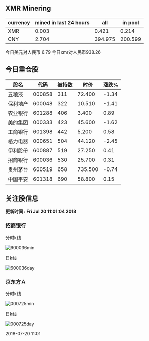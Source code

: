 ## XMR Minering

|currency|mined in last 24 hours|all|in pool|
|---|---|---|---|
|XMR|0.003|0.421|0.214|
|CNY|2.704|394.975|200.599|

今日美元对人民币 6.79	今日xmr对人民币938.26


## 今日重仓股 

|股名|代码|被持数|时价|涨跌%|
|---|---|---|---|---|
|五粮液|000858|311|72.400|-1.34|
|保利地产|600048|322|10.510|-1.41|
|农业银行|601288|406|3.400|0.89|
|美的集团|000333|423|45.600|-1.62|
|工商银行|601398|442|5.200|0.58|
|格力电器|000651|504|44.120|-2.45|
|伊利股份|600887|519|27.250|0.41|
|招商银行|600036|530|25.700|0.31|
|贵州茅台|600519|658|735.500|-0.74|
|中国平安|601318|690|58.800|0.15|

## 关注股信息
**更新时间 : Fri Jul 20 11:01:04 2018**
### 招商银行 
分时k线

![600036min](http://image.sinajs.cn/newchart/min/n/sh600036.gif)

日k线

![600036day](http://image.sinajs.cn/newchart/daily/n/sh600036.gif)

### 京东方Ａ 
分时k线

![000725min](http://image.sinajs.cn/newchart/min/n/sz000725.gif)

日k线

![000725day](http://image.sinajs.cn/newchart/daily/n/sz000725.gif)

2018-07-20 11:01